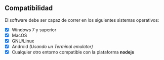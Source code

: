 ## Compatibilidad

El software debe ser capaz de correr en los siguientes sistemas operativos:

- [x] Windows 7 y superior
- [x] MacOS
- [x] GNU/Linux
- [x] Android *(Usando un Terminal emulator)*
- [x] Cualquier otro entorno compatible con la plataforma **nodejs**